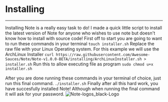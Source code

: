 # Installing
___

Installing Note is a really easy task to do!
I made a quick little script to install the latest version of Note for anyone who wishes to use note but doesn't know how to install with source code!
First off to start you are going to want to run these commands in your terminal
```touch installer.sh```
Replace the raw file with your Linux Operating system.
For this example we will use the ArchLinux Installer
```curl https://raw.githubusercontent.com/Awesome-Sauces/Note/Note-v1.0.0-BETA/installing/ArchLinuxInstaller.sh > installer.sh```
Run this to allow executing file as program
```sudo chmod u+x installer.sh```

After you are done running these commands in your terminal of choice, just run this final command.
```./installer.sh```
Finally after all this hard work, you have succesfully installed Note!
Although when running the final command it will ask for your password.
![Note-logos_black-Logo](https://user-images.githubusercontent.com/78565561/150656857-c89e1528-9f4b-4df2-bd51-c43456c720c0.png)
